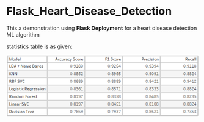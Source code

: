# Flask_Heart_Disease_Detection

This a demonstration using **Flask Deployment** for a heart disease detection ML algorithm

statistics table is as given:

![Heart_accuracy statistics](output/statistics/heart_model_stats.png)
